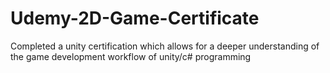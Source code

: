 # Udemy-2D-Game-Certificate
Completed a unity certification which allows for a deeper understanding of the game development workflow of unity/c# programming
